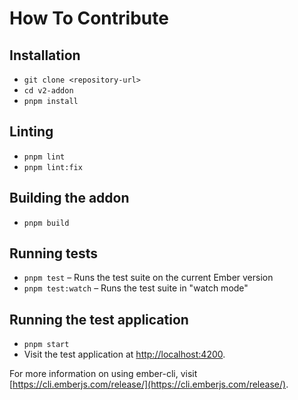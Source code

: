 # How To Contribute

## Installation

- `git clone <repository-url>`
- `cd v2-addon`
- `pnpm install`

## Linting

- `pnpm lint`
- `pnpm lint:fix`

## Building the addon

- `pnpm build`

## Running tests

- `pnpm test` – Runs the test suite on the current Ember version
- `pnpm test:watch` – Runs the test suite in "watch mode"

## Running the test application

- `pnpm start`
- Visit the test application at [http://localhost:4200](http://localhost:4200).

For more information on using ember-cli, visit [https://cli.emberjs.com/release/](https://cli.emberjs.com/release/).
